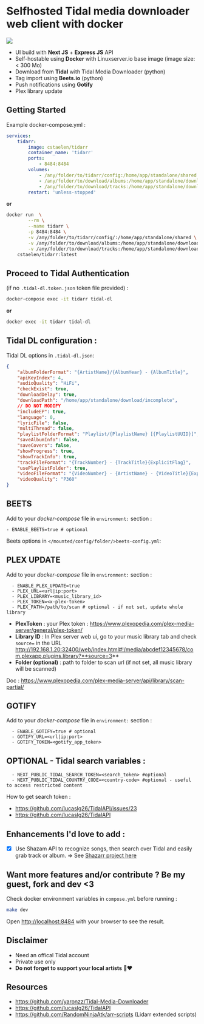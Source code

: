# Selfhosted Tidal media downloader web client with docker

<img src="https://github.com/cstaelen/tidarr/blob/main/screenshot.png?raw=true" />

- UI build with **Next JS** + **Express JS** API
- Self-hostable using **Docker** with Linuxserver.io base image (image size: < 300 Mo)
- Download from **Tidal** with Tidal Media Downloader (python)
- Tag import using **Beets.io** (python)
- Push notifications using **Gotify**
- Plex library update

## Getting Started

Example docker-compose.yml :

```yaml
services:
    tidarr:
        image: cstaelen/tidarr
        container_name: 'tidarr'
        ports:
            - 8484:8484
        volumes:
            - /any/folder/to/tidarr/config:/home/app/standalone/shared
            - /any/folder/to/download/albums:/home/app/standalone/download/albums
            - /any/folder/to/download/tracks:/home/app/standalone/download/tracks
        restart: 'unless-stopped'
```

**or**

```bash
docker run  \
		--rm \
		--name tidarr \
		-p 8484:8484 \
		-v /any/folder/to/tidarr/config/:/home/app/standalone/shared \
		-v /any/folder/to/download/albums:/home/app/standalone/download/albums \
		-v /any/folder/to/download/tracks:/home/app/standalone/download/tracks \
    cstaelen/tidarr:latest
```

## Proceed to Tidal Authentication

(if no `.tidal-dl.token.json` token file provided) :

```bash 
docker-compose exec -it tidarr tidal-dl
```

**or**

```bash 
docker exec -it tidarr tidal-dl
```

## Tidal DL configuration :

Tidal DL options in `.tidal-dl.json`:

```json
{
    "albumFolderFormat": "{ArtistName}/{AlbumYear} - {AlbumTitle}",
    "apiKeyIndex": 4,
    "audioQuality": "HiFi",
    "checkExist": true,
    "downloadDelay": true,
    "downloadPath": "/home/app/standalone/download/incomplete",
    // DO NOT MODIFY
    "includeEP": true,
    "language": 0,
    "lyricFile": false,
    "multiThread": false,
    "playlistFolderFormat": "Playlist/{PlaylistName} [{PlaylistUUID}]",
    "saveAlbumInfo": false,
    "saveCovers": false,
    "showProgress": true,
    "showTrackInfo": true,
    "trackFileFormat": "{TrackNumber} - {TrackTitle}{ExplicitFlag}",
    "usePlaylistFolder": true,
    "videoFileFormat": "{VideoNumber} - {ArtistName} - {VideoTitle}{ExplicitFlag}",
    "videoQuality": "P360"
}
```

## BEETS

Add to your *docker-compose* file in `environment:` section :

```
- ENABLE_BEETS=true # optional
```   

Beets options in `</mounted/config/folder/>beets-config.yml`:

## PLEX UPDATE

Add to your *docker-compose* file in `environment:` section :

```
  - ENABLE_PLEX_UPDATE=true
  - PLEX_URL=<url|ip:port>
  - PLEX_LIBRARY=<music_library_id>
  - PLEX_TOKEN=<x-plex-token>
  - PLEX_PATH=/path/to/scan # optional - if not set, update whole library
```

- **PlexToken** : your Plex token : https://www.plexopedia.com/plex-media-server/general/plex-token/
- **Library ID** : In Plex server web ui, go to your music library tab and check `source=` in the URL
  http://192.168.1.20:32400/web/index.html#!/media/abcdef12345678/com.plexapp.plugins.library?**source=3**
- **Folder (optional)** : path to folder to scan url (if not set, all music library will be scanned)

Doc : https://www.plexopedia.com/plex-media-server/api/library/scan-partial/

## GOTIFY

Add to your *docker-compose* file in `environment:` section :

```
  - ENABLE_GOTIFY=true # optional
  - GOTIFY_URL=<url|ip:port>
  - GOTIFY_TOKEN=<gotify_app_token>
```

## OPTIONAL - Tidal search variables :

```
  - NEXT_PUBLIC_TIDAL_SEARCH_TOKEN=<search_token> #optional
  - NEXT_PUBLIC_TIDAL_COUNTRY_CODE=<country-code> #optional - useful to access restricted content
```
How to get search token :
- https://github.com/lucaslg26/TidalAPI/issues/23
- https://github.com/lucaslg26/TidalAPI

## Enhancements I'd love to add :

- [x] Use Shazam API to recognize songs, then search over Tidal and easily grab track or album.
=> See [Shazarr project here](https://github.com/cstaelen/docker-shazarr)

## Want more features and/or contribute ? Be my guest, fork and dev <3

Check docker environment variables in `compose.yml` before running :

```bash
make dev
```

Open [http://localhost:8484](http://localhost:8484) with your browser to see the result.

## Disclaimer

- Need an offical Tidal account
- Private use only
- **Do not forget to support your local artists** 🙏❤️

## Resources

- https://github.com/yaronzz/Tidal-Media-Downloader
- https://github.com/lucaslg26/TidalAPI
- https://github.com/RandomNinjaAtk/arr-scripts (Lidarr extended scripts)
